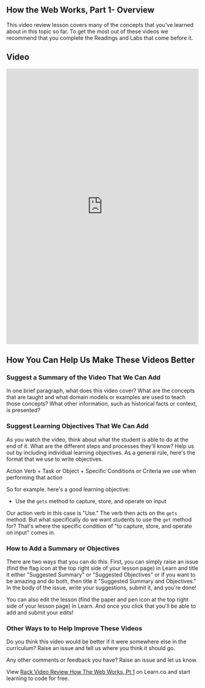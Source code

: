 
## How the Web Works, Part 1- Overview

This video review lesson covers many of the concepts that you've learned about in this topic so far. To get the most out of these videos we recommend that you complete the Readings and Labs that come before it. 

## Video
<iframe width="100%" height="720" src="https://www.youtube.com/embed/gI9wqEDPiY0?rel=0&amp;showinfo=0" frameborder="0" allowfullscreen></iframe>

## How You Can Help Us Make These Videos Better

### Suggest a Summary of the Video That We Can Add

In one brief paragraph, what does this video cover? What are the concepts that are taught and what domain models or examples are used to teach those concepts? What other information, such as historical facts or context, is presented? 

### Suggest Learning Objectives That We Can Add

As you watch the video, think about what the student is able to do at the end of it. What are the different steps and processes they'll know? Help us out by including individual learning objectives. As a general rule, here's the format that we use to write objectives.

Action Verb + Task or Object + Specific Conditions or Criteria we use when performing that action

So for example. here's a good learning objective: 

- Use the `gets` method to capture, store, and operate on input

Our action verb in this case is "Use." The verb then acts on the `gets` method. But what specifically do we want students to use the `get` method for? That's where the specific condition of "to capture, store, and operate on input" comes in. 


### How to Add a Summary or Objectives

There are two ways that you can do this. First, you can simply raise an issue (find the flag icon at the top right side of your lesson page) in Learn and title it either "Suggested Summary" or "Suggested Objectives" or if you want to be amazing and do both, then title it "Suggested Summary and Objectives."  In the body of the issue, write your suggestions, submit it, and you're done!

You can also edit the lesson (find the paper and pen icon at the top right side of your lesson page) in Learn. And once you click that you'll be able to add and submit your edits!

### Other Ways to to Help Improve These Videos

Do you think this video would be better if it were somewhere else in the curriculum? Raise an issue and tell us where you think it should go. 

Any other comments or feedback you have? Raise an issue and let us know. 



<p class='util--hide'>View <a href='https://learn.co/lessons/rack-video-review-how-the-web-works-pt-1'>Rack Video Review How The Web Works, Pt 1</a> on Learn.co and start learning to code for free.</p>
